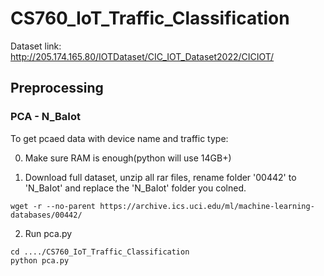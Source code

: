 # CS760_IoT_Traffic_Classification

Dataset link: http://205.174.165.80/IOTDataset/CIC_IOT_Dataset2022/CICIOT/

## Preprocessing

### PCA - N_BaIot

To get pcaed data with device name and traffic type:

0. Make sure RAM is enough(python will use 14GB+)

1. Download full dataset, unzip all rar files, rename folder '00442' to 'N_BaIot' and replace the 'N_BaIot' folder you colned.
```
wget -r --no-parent https://archive.ics.uci.edu/ml/machine-learning-databases/00442/
```

2. Run pca.py
```
cd ..../CS760_IoT_Traffic_Classification
python pca.py
```
